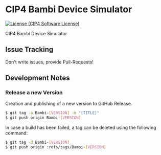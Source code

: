 # CIP4 Bambi Device Simulator
[![License (CIP4 Software License)](https://img.shields.io/badge/license-CIP4%20Software%20License-blue)](https://github.com/cip4/xJdfLib/blob/master/LICENSE.md)

CIP4 Bambi Device Simulator

## Issue Tracking
Don't write issues, provide Pull-Requests!

## Development Notes
### Release a new Version
Creation and publishing of a new version to GitHub Release.

```bash
$ git tag -a Bambi-[VERSION] -m "[TITLE]"
$ git push origin Bambi-[VERSION]
```

In case a build has been failed, a tag can be deleted using the following command:
```bash
$ git tag -d Bambi-[VERSION]
$ git push origin :refs/tags/Bambi-[VERSION]
```

